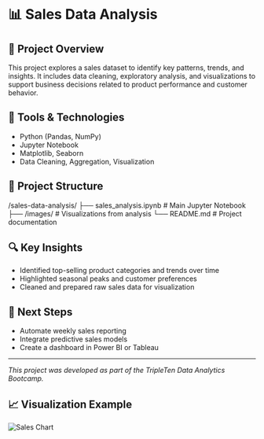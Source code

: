 # 📊 Sales Data Analysis

## 📌 Project Overview

This project explores a sales dataset to identify key patterns, trends, and insights. It includes data cleaning, exploratory analysis, and visualizations to support business decisions related to product performance and customer behavior.

## 🧰 Tools & Technologies

- Python (Pandas, NumPy)
- Jupyter Notebook
- Matplotlib, Seaborn
- Data Cleaning, Aggregation, Visualization

## 📁 Project Structure

/sales-data-analysis/
├── sales_analysis.ipynb # Main Jupyter Notebook
├── /images/ # Visualizations from analysis
└── README.md # Project documentation

## 🔍 Key Insights

- Identified top-selling product categories and trends over time
- Highlighted seasonal peaks and customer preferences
- Cleaned and prepared raw sales data for visualization

## 🧠 Next Steps

- Automate weekly sales reporting
- Integrate predictive sales models
- Create a dashboard in Power BI or Tableau

---

*This project was developed as part of the TripleTen Data Analytics Bootcamp.*

## 📈 Visualization Example

![Sales Chart](images/sales_chart.png)
